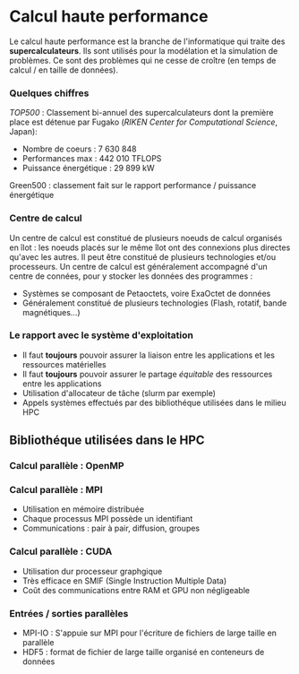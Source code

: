 # Calcul haute performance

Le calcul haute performance est la branche de l'informatique qui traite des **supercalculateurs**. Ils sont utilisés pour la modélation et la simulation de problèmes. Ce sont des problèmes qui ne cesse de croître (en temps de calcul / en taille de données).

### Quelques chiffres

*TOP500* : Classement bi-annuel des supercalculateurs dont la première place est détenue par Fugako (*RIKEN Center for Computational Science*, Japan):

* Nombre de coeurs : 7 630 848
* Performances max : 442 010 TFLOPS
* Puissance énergétique : 29 899 kW

Green500 : classement fait sur le rapport performance / puissance énergétique

### Centre de calcul

Un centre de calcul est constitué de plusieurs noeuds de calcul organisés en îlot : les noeuds placés sur le même îlot ont des connexions plus directes qu'avec les autres. Il peut être constitué de plusieurs technologies et/ou processeurs. Un centre de calcul est généralement accompagné d'un centre de connées, pour y stocker les données des programmes : 

* Systèmes se composant de Petaoctets, voire ExaOctet de données
* Généralement constitué de plusieurs technologies (Flash, rotatif, bande magnétiques...)

### Le rapport avec le système d'exploitation

* Il faut **toujours** pouvoir assurer la liaison entre les applications et les ressources matérielles
* Il faut **toujours** pouvoir assurer le partage *équitable* des ressources entre les applications
* Utilisation d'allocateur de tâche (slurm par exemple)
* Appels systèmes effectués par des bibliothéque utilisées dans le milieu HPC

## Bibliothéque utilisées dans le HPC

### Calcul parallèle : OpenMP

### Calcul parallèle : MPI

* Utilisation en mémoire distribuée
* Chaque processus MPI possède un identifiant
* Communications : pair à pair, diffusion, groupes

### Calcul parallèle : CUDA

* Utilisation dur processeur graphgique
* Très efficace en SMIF (Single Instruction Multiple Data)
* Coût des communications entre RAM et GPU non négligeable

### Entrées / sorties parallèles

* MPI-IO : S'appuie sur MPI pour l'écriture de fichiers de large taille en parallèle
* HDF5 : format de fichier de large taille organisé en conteneurs de données